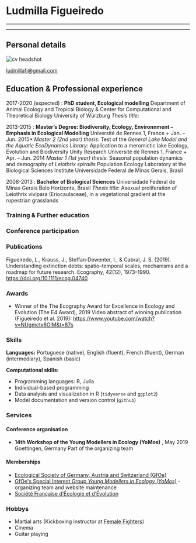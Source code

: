 Ludmilla Figueiredo
====================

-----------------------------------------------------------
> 
-----------------------------------------------------------

Personal details
----------------
![cv headshot](./pictures/cv_headshot.jpg)

ludmillafi@gmail.com

Education & Professional experience
-----------------------------------
2017-2020 (expected)
:	**PhD student, Ecological modelling**
	Department of Animal Ecology and Tropical Biology & Center for Computational and Theoretical Biology
	University of Würzburg
	*Thesis title*:  
	
2013-2015
:	**Master’s Degree: Biodiversity, Ecology, Environnment – Emphasis in Ecological Modelling**
	Université de Rennes 1, France
		+ Jan. – Jun. 2015*
		*Master 2 (2nd year) thesis*: Test of the *General Lake Model and the Aquatic EcoDynamics Library*: Application to a meromictic lake
		Ecology, Evolution and Biodiversity Unity Research
		Université de Rennes 1, France
		+ Apr. – Jun. 2014
		*Master 1 (1st year) thesis*: Seasonal population dynamics and demography of *Leiothrix spirallis*
		Population Ecology Laboratory at the Biological Sciences Institute
		Universidade Federal de Minas Gerais, Brasil

2008-2013
:	**Bachelor of Biological Sciences**
	Universidade Federal de Minas Gerais
	Belo Horizonte, Brasil
	*Thesis title*: Asexual proliferation of Leiothrix vivipara (Eriocaulaceae), in a vegetational gradient at the rupestrian grasslands

### Training & Further education


### Conference participation


### Publications

Figueiredo, L., Krauss, J., Steffan‐Dewenter, I., & Cabral, J. S. (2019). Understanding extinction debts: spatio–temporal scales, mechanisms and a roadmap for future research. Ecography, 42(12), 1973–1990. https://doi.org/10.1111/ecog.04740

### Awards

+ Winner of the The Ecography Award for Excellence in Ecology and Evolution (The E4 Award), 2019
	Video abstract of winning publication (Figueiredo et al. 2019): https://www.youtube.com/watch?v=NUgmctx6OlM&t=87s

### Skills

**Languages:** Portuguese (native), English (fluent), French (fluent), German (intermediary), Spanish (basic)

**Computational skills:**

 + Programming languages: R, Julia
 + Individual-based programming
 + Data analysis and visualization in R (`tidyverse` and `ggplot2`)
 + Model documentation and version control (`github`)

### Services

#### Conference organisation

+ **14th Workshop of the Young Modellers in Ecology (YoMos)** , May 2019
Goettingen, Germany
Part of the organizing team
	
#### Memberships

+ [Ecological Society of Germany, Austria and Switzerland (GfOe)](https://www.gfoe.org/en)
+ [GfOe's Special Interest Group *Young Modellers in Ecology (YoMos)*](https://www.yomos.org/) - organizing team and website maintenance
+ [Société Française d’Écologie et d’Évolution](https://www.sfecologie.org/)

### Hobbys

+ Martial arts (Kickboxing instructor at [Female Fighters](https://www.femalefighters.de/))
+ Cinema 
+ Guitar playing
